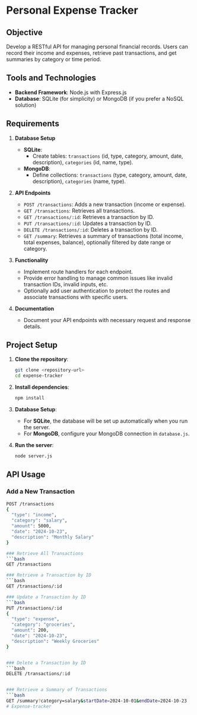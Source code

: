 # Personal Expense Tracker 

## Objective
Develop a RESTful API for managing personal financial records. Users can record their income and expenses, retrieve past transactions, and get summaries by category or time period.

## Tools and Technologies
- **Backend Framework**: Node.js with Express.js
- **Database**: SQLite (for simplicity) or MongoDB (if you prefer a NoSQL solution)

## Requirements
1. **Database Setup**
    - **SQLite**: 
      - Create tables: `transactions` (id, type, category, amount, date, description), `categories` (id, name, type).
    - **MongoDB**: 
      - Define collections: `transactions` (type, category, amount, date, description), `categories` (name, type).

2. **API Endpoints**
    - `POST /transactions`: Adds a new transaction (income or expense).
    - `GET /transactions`: Retrieves all transactions.
    - `GET /transactions/:id`: Retrieves a transaction by ID.
    - `PUT /transactions/:id`: Updates a transaction by ID.
    - `DELETE /transactions/:id`: Deletes a transaction by ID.
    - `GET /summary`: Retrieves a summary of transactions (total income, total expenses, balance), optionally filtered by date range or category.

3. **Functionality**
    - Implement route handlers for each endpoint.
    - Provide error handling to manage common issues like invalid transaction IDs, invalid inputs, etc.
    - Optionally add user authentication to protect the routes and associate transactions with specific users.

4. **Documentation**
    - Document your API endpoints with necessary request and response details.

## Project Setup

1. **Clone the repository**:
    ```bash
    git clone <repository-url>
    cd expense-tracker
    ```

2. **Install dependencies**:
    ```bash
    npm install
    ```

3. **Database Setup**:
    - For **SQLite**, the database will be set up automatically when you run the server.
    - For **MongoDB**, configure your MongoDB connection in `database.js`.

4. **Run the server**:
    ```bash
    node server.js
    ```

## API Usage

### Add a New Transaction
```bash
POST /transactions
{
  "type": "income",
  "category": "salary",
  "amount": 5000,
  "date": "2024-10-23",
  "description": "Monthly Salary"
}

### Retrieve All Transactions
```bash
GET /transactions

### Retrieve a Transaction by ID
```bash
GET /transactions/:id

### Update a Transaction by ID
```bash
PUT /transactions/:id
{
  "type": "expense",
  "category": "groceries",
  "amount": 200,
  "date": "2024-10-23",
  "description": "Weekly Groceries"
}


### Delete a Transaction by ID
```bash
DELETE /transactions/:id


### Retrieve a Summary of Transactions
```bash
GET /summary?category=salary&startDate=2024-10-01&endDate=2024-10-23
#   E x p e n s e - t r a c k e r  
 
